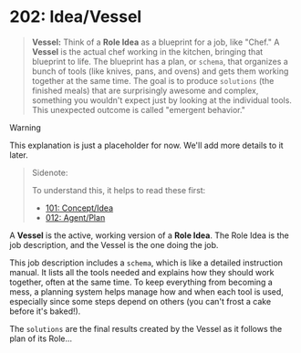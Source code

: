 # 202: Idea/Vessel

> **Vessel:** Think of a **Role Idea** as a blueprint for a job, like "Chef." A **Vessel** is the actual chef working in the kitchen, bringing that blueprint to life. The blueprint has a plan, or `schema`, that organizes a bunch of tools (like knives, pans, and ovens) and gets them working together at the same time. The goal is to produce `solutions` (the finished meals) that are surprisingly awesome and complex, something you wouldn't expect just by looking at the individual tools. This unexpected outcome is called "emergent behavior."

> [!WARNING]
> This explanation is just a placeholder for now. We'll add more details to it later.

> Sidenote:
> 
> To understand this, it helps to read these first:
> - [101: Concept/Idea](./101_concept_idea.md)
> - [012: Agent/Plan](./012_agent_plan.md)

A **Vessel** is the active, working version of a **Role Idea**. The Role Idea is the job description, and the Vessel is the one doing the job.

This job description includes a `schema`, which is like a detailed instruction manual. It lists all the tools needed and explains how they should work together, often at the same time. To keep everything from becoming a mess, a planning system helps manage how and when each tool is used, especially since some steps depend on others (you can't frost a cake before it's baked!).

The `solutions` are the final results created by the Vessel as it follows the plan of its Role...